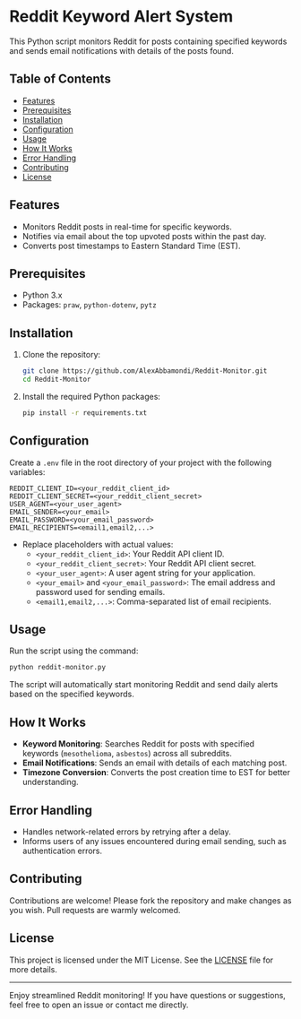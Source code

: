 # Reddit Keyword Alert System

This Python script monitors Reddit for posts containing specified keywords and sends email notifications with details of the posts found.

## Table of Contents
- [Features](#features)
- [Prerequisites](#prerequisites)
- [Installation](#installation)
- [Configuration](#configuration)
- [Usage](#usage)
- [How It Works](#how-it-works)
- [Error Handling](#error-handling)
- [Contributing](#contributing)
- [License](#license)

## Features

- Monitors Reddit posts in real-time for specific keywords.
- Notifies via email about the top upvoted posts within the past day.
- Converts post timestamps to Eastern Standard Time (EST).

## Prerequisites

- Python 3.x
- Packages: `praw`, `python-dotenv`, `pytz`

## Installation

1. Clone the repository:
    ```bash
    git clone https://github.com/AlexAbbamondi/Reddit-Monitor.git
    cd Reddit-Monitor
    ```

2. Install the required Python packages:
    ```bash
    pip install -r requirements.txt
    ```

## Configuration

Create a `.env` file in the root directory of your project with the following variables:

```plaintext
REDDIT_CLIENT_ID=<your_reddit_client_id>
REDDIT_CLIENT_SECRET=<your_reddit_client_secret>
USER_AGENT=<your_user_agent>
EMAIL_SENDER=<your_email>
EMAIL_PASSWORD=<your_email_password>
EMAIL_RECIPIENTS=<email1,email2,...>
```

- Replace placeholders with actual values:
  - `<your_reddit_client_id>`: Your Reddit API client ID.
  - `<your_reddit_client_secret>`: Your Reddit API client secret.
  - `<your_user_agent>`: A user agent string for your application.
  - `<your_email>` and `<your_email_password>`: The email address and password used for sending emails.
  - `<email1,email2,...>`: Comma-separated list of email recipients.

## Usage

Run the script using the command:

```bash
python reddit-monitor.py
```

The script will automatically start monitoring Reddit and send daily alerts based on the specified keywords.

## How It Works

- **Keyword Monitoring**: Searches Reddit for posts with specified keywords (`mesothelioma`, `asbestos`) across all subreddits.
- **Email Notifications**: Sends an email with details of each matching post.
- **Timezone Conversion**: Converts the post creation time to EST for better understanding.

## Error Handling

- Handles network-related errors by retrying after a delay.
- Informs users of any issues encountered during email sending, such as authentication errors.

## Contributing

Contributions are welcome! Please fork the repository and make changes as you wish. Pull requests are warmly welcomed.

## License

This project is licensed under the MIT License. See the [LICENSE](LICENSE) file for more details.

---

Enjoy streamlined Reddit monitoring! If you have questions or suggestions, feel free to open an issue or contact me directly.
